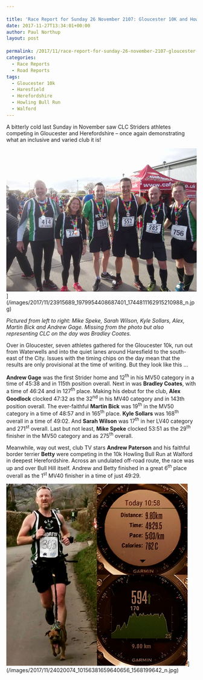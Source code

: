 ```yaml
---

title: 'Race Report for Sunday 26 November 2107: Gloucester 10K and Howling Bull Run'
date: 2017-11-27T13:34:01+00:00
author: Paul Northup
layout: post

permalink: /2017/11/race-report-for-sunday-26-november-2107-gloucester-10k-and-howling-bull-run/
categories:
  - Race Reports
  - Road Reports
tags:
  - Gloucester 10k
  - Haresfield
  - Herefordshire
  - Howling Bull Run
  - Walford
---
```

A bitterly cold last Sunday in November saw CLC Striders athletes competing in Gloucester and Herefordshire – once again demonstrating what an inclusive and varied club it is!

<img src="/images/2017/11/23915689_1979954408687401_1744811162915210988_n.jpg" alt="23915689_1979954408687401_1744811162915210988_n"/>](/images/2017/11/23915689_1979954408687401_1744811162915210988_n.jpg)

<p>
  <em>Pictured from left to right: Mike Speke, Sarah Wilson, Kyle Sollars, Alex, Martin Bick and Andrew Gage. Missing from the photo but also representing CLC on the day was Bradley Coates.</em>
</p>

Over in Gloucester, seven athletes gathered for the Gloucester 10k, run out from Waterwells and into the quiet lanes around Haresfield to the south-east of the City. Issues with the timing chips on the day mean that the results are only provisional at the time of writing. But they look like this …

**Andrew Gage** was the first Strider home and 12<sup>th</sup> in his MV50 category in a time of 45:38 and in 115th position overall. Next in was **Bradley Coates**, with a time of 46:24 and in 127<sup>th</sup> place. Making his debut for the club, **Alex Goodlock** clocked 47:32 as the 32<sup>nd</sup> in his MV40 category and in 143th position overall. The ever-faithful **Martin Bick** was 19<sup>th</sup> in the MV50 category in a time of 48:57 and in 165<sup>th</sup> place. **Kyle Sollars** was 168<sup>th</sup> overall in a time of 49:02. And **Sarah Wilson** was 17<sup>th</sup> in her LV40 category and 271<sup>st</sup> overall. Last but not least, **Mike Speke** clocked 53:51 as the 29<sup>th</sup> finisher in the MV50 category and as 275<sup>th</sup> overall.

Meanwhile, way out west, club TV stars **Andrew Paterson** and his faithful border terrier **Betty** were competing in the 10k Howling Bull Run at Walford in deepest Herefordshire. Across an undulated off-road route, the race was up and over Bull Hill itself. Andrew and Betty finished in a great 6<sup>th</sup> place overall as the 1<sup>st</sup> MV40 finisher in a time of just 49:29.

<img class="alignnone size-full 3002" src="/images/2017/11/24020074_10156381659640656_1568199642_n.jpg" alt="24020074_10156381659640656_1568199642_n" width="480" height="480" />](/images/2017/11/24020074_10156381659640656_1568199642_n.jpg)
